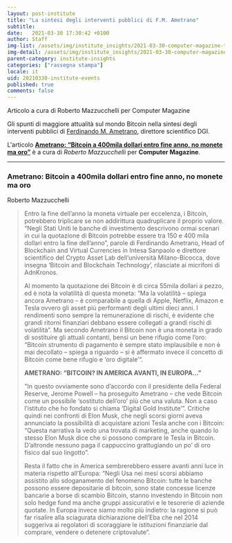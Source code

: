 ```yaml
---
layout: post-institute
title: "La sintesi degli interventi pubblici di F.M. Ametrano"
subtitle: 
date:   2021-03-30 17:30:42 +0100
author: Staff
img-list: /assets/img/institute_insights/2021-03-30-computer-magazine-thumb.jpg
img-detail: /assets/img/institute_insights/2021-03-30-computer-magazine.jpg
parent-category: institute-insights
categories: ["rassegna stampa"]
locale: it
uid: 20210330-institute-events
published: true
comments: false
---
```

Articolo a cura di Roberto Mazzucchelli per Computer Magazine

Gli spunti di maggiore attualità sul mondo Bitcoin nella sintesi degli interventi pubblici di [Ferdinando M. Ametrano](http://ametrano.net/), direttore scientifico DGI.

L'articolo [**Ametrano: “Bitcoin a 400mila dollari entro fine anno, no monete ma oro”**](https://www.computermagazine.it/2021/03/29/ametrano-bitcoin-400mila-dollari-oro/) è a cura di _Roberto Mazzucchelli_ per __Computer Magazine__.

---

### Ametrano: Bitcoin a 400mila dollari entro fine anno, no monete ma oro

Roberto Mazzucchelli

>Entro la fine dell’anno la moneta virtuale per eccelenza, i Bitcoin, potrebbero triplicare se non addirittura quadruplicare il proprio valore. “Negli Stati Uniti le banche di investimento descrivono ormai scenari in cui la quotazione di Bitcoin potrebbe essere tra 150 e 400 mila dollari entro la fine dell’anno”, parole di Ferdinando Ametrano, Head of Blockchain and Virtual Currencies in Intesa Sanpaolo e direttore scientifico del Crypto Asset Lab dell’università Milano-Bicocca, dove insegna ‘Bitcoin and Blockchain Technology’, rilasciate ai micrifoni di AdnKronos.
>
>Al momento la quotazione dei Bitcoin è di circa 55mila dollari a pezzo, ed è nota la volatilità di questa moneta: “Ma la volatilità – spiega ancora Ametrano – è comparabile a quella di Apple, Netflix, Amazon e Tesla ovvero gli asset più performanti degli ultimi dieci anni. I rendimenti sono sempre la remunerazione di rischi, è evidente che grandi ritorni finanziari debbano essere collegati a grandi rischi di volatilità”. Ma secondo Ametrano il Bitcoin non è una moneta in grado di sostituire gli attuali contanti, bensì un bene rifugio come l’oro: “Bitcoin strumento di pagamento è sempre stato implausibile e non è mai decollato – spiega a riguardo – si è affermato invece il concetto di Bitcoin come bene rifugio e ‘oro digitale’“.
>
>__AMETRANO: “BITCOIN? IN AMERICA AVANTI, IN EUROPA…”__
>
>"In questo ovviamente sono d’accordo con il presidente della Federal Reserve, Jerome Powell – ha proseguito Ametrano – che vede Bitcoin come un possibile ‘sostituto dell’oro’ più che una valuta. Non a caso l’istituto che ho fondato si chiama ‘Digital Gold Institute’”. Critiche quindi nei confronti di Elon Musk, che negli scorsi giorni aveva annunciato la possibilità di acquistare azioni Tesla anche con i Bitcoin: “Questa narrativa la vedo una trovata di marketing, anche quando lo stesso Elon Musk dice che si possono comprare le Tesla in Bitcoin. D’altronde nessuno paga il cappuccino grattugiando un po’ di oro fisico dal suo lingotto”.
>
>Resta il fatto che in America sembrerebbero essere avanti anni luce in materia rispetto all’Europa: “Negli Usa nei mesi scorsi abbiamo assistito allo sdoganamento del fenomeno Bitcoin: tutte le banche possono essere depositarie di bitcoin, sono state concesse licenze bancarie a borse di scambio Bitcoin, stanno investendo in Bitcoin non solo hedge fund ma anche gruppi assicurativi e le tesorerie di aziende quotate. In Europa invece siamo molto più indietro: la ragione si può far risalire alla sciagurata dichiarazione dell’Eba che nel 2014 suggeriva ai regolatori di scoraggiare le istituzioni finanziarie dal comprare, vendere o detenere criptovalute”.